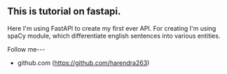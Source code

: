 ## This is tutorial on fastapi.


Here I'm using FastAPI to create my first ever API. For creating I'm using spaCy module, which differentiate english sentences into 
various entities.

Follow me--- 
* github.com (https://github.com/harendra263)